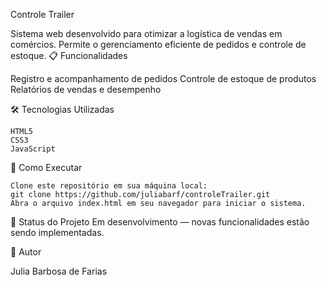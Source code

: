  Controle Trailer

Sistema web desenvolvido para otimizar a logística de vendas em comércios. Permite o gerenciamento eficiente de pedidos e controle de estoque.
📋 Funcionalidades

Registro e acompanhamento de pedidos
Controle de estoque de produtos
    Relatórios de vendas e desempenho

🛠️ Tecnologias Utilizadas

    HTML5
    CSS3
    JavaScript

🚀 Como Executar

    Clone este repositório em sua máquina local:
    git clone https://github.com/juliabarf/controleTrailer.git
    Abra o arquivo index.html em seu navegador para iniciar o sistema.


📌 Status do Projeto
      Em desenvolvimento — novas funcionalidades estão sendo implementadas.

👤 Autor

Julia Barbosa de Farias
